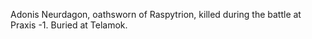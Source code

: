 Adonis Neurdagon, oathsworn of Raspytrion, killed during the battle at Praxis -1. Buried at Telamok.